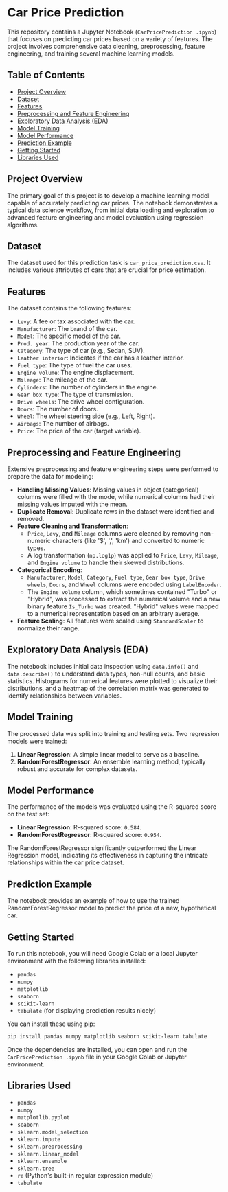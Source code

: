 #  Car Price Prediction

This repository contains a Jupyter Notebook (`CarPricePrediction .ipynb`) that focuses on predicting car prices based on a variety of features. The project involves comprehensive data cleaning, preprocessing, feature engineering, and training several machine learning models.

## Table of Contents

  - [Project Overview](https://www.google.com/search?q=%23project-overview)
  - [Dataset](https://www.google.com/search?q=%23dataset)
  - [Features](https://www.google.com/search?q=%23features)
  - [Preprocessing and Feature Engineering](https://www.google.com/search?q=%23preprocessing-and-feature-engineering)
  - [Exploratory Data Analysis (EDA)](https://www.google.com/search?q=%23exploratory-data-analysis-eda)
  - [Model Training](https://www.google.com/search?q=%23model-training)
  - [Model Performance](https://www.google.com/search?q=%23model-performance)
  - [Prediction Example](https://www.google.com/search?q=%23prediction-example)
  - [Getting Started](https://www.google.com/search?q=%23getting-started)
  - [Libraries Used](https://www.google.com/search?q=%23libraries-used)

## Project Overview

The primary goal of this project is to develop a machine learning model capable of accurately predicting car prices. The notebook demonstrates a typical data science workflow, from initial data loading and exploration to advanced feature engineering and model evaluation using regression algorithms.

## Dataset

The dataset used for this prediction task is `car_price_prediction.csv`. It includes various attributes of cars that are crucial for price estimation.

## Features

The dataset contains the following features:

  - `Levy`: A fee or tax associated with the car.
  - `Manufacturer`: The brand of the car.
  - `Model`: The specific model of the car.
  - `Prod. year`: The production year of the car.
  - `Category`: The type of car (e.g., Sedan, SUV).
  - `Leather interior`: Indicates if the car has a leather interior.
  - `Fuel type`: The type of fuel the car uses.
  - `Engine volume`: The engine displacement.
  - `Mileage`: The mileage of the car.
  - `Cylinders`: The number of cylinders in the engine.
  - `Gear box type`: The type of transmission.
  - `Drive wheels`: The drive wheel configuration.
  - `Doors`: The number of doors.
  - `Wheel`: The wheel steering side (e.g., Left, Right).
  - `Airbags`: The number of airbags.
  - `Price`: The price of the car (target variable).

## Preprocessing and Feature Engineering

Extensive preprocessing and feature engineering steps were performed to prepare the data for modeling:

  - **Handling Missing Values**: Missing values in object (categorical) columns were filled with the mode, while numerical columns had their missing values imputed with the mean.
  - **Duplicate Removal**: Duplicate rows in the dataset were identified and removed.
  - **Feature Cleaning and Transformation**:
      - `Price`, `Levy`, and `Mileage` columns were cleaned by removing non-numeric characters (like '$', ',', 'km') and converted to numeric types.
      - A log transformation (`np.log1p`) was applied to `Price`, `Levy`, `Mileage`, and `Engine volume` to handle their skewed distributions.
  - **Categorical Encoding**:
      - `Manufacturer`, `Model`, `Category`, `Fuel type`, `Gear box type`, `Drive wheels`, `Doors`, and `Wheel` columns were encoded using `LabelEncoder`.
      - The `Engine volume` column, which sometimes contained "Turbo" or "Hybrid", was processed to extract the numerical volume and a new binary feature `Is_Turbo` was created. "Hybrid" values were mapped to a numerical representation based on an arbitrary average.
  - **Feature Scaling**: All features were scaled using `StandardScaler` to normalize their range.

## Exploratory Data Analysis (EDA)

The notebook includes initial data inspection using `data.info()` and `data.describe()` to understand data types, non-null counts, and basic statistics. Histograms for numerical features were plotted to visualize their distributions, and a heatmap of the correlation matrix was generated to identify relationships between variables.

## Model Training

The processed data was split into training and testing sets. Two regression models were trained:

1.  **Linear Regression**: A simple linear model to serve as a baseline.
2.  **RandomForestRegressor**: An ensemble learning method, typically robust and accurate for complex datasets.

## Model Performance

The performance of the models was evaluated using the R-squared score on the test set:

  - **Linear Regression**: R-squared score: `0.584`.
  - **RandomForestRegressor**: R-squared score: `0.954`.

The RandomForestRegressor significantly outperformed the Linear Regression model, indicating its effectiveness in capturing the intricate relationships within the car price dataset.

## Prediction Example

The notebook provides an example of how to use the trained RandomForestRegressor model to predict the price of a new, hypothetical car.

## Getting Started

To run this notebook, you will need Google Colab or a local Jupyter environment with the following libraries installed:

  - `pandas`
  - `numpy`
  - `matplotlib`
  - `seaborn`
  - `scikit-learn`
  - `tabulate` (for displaying prediction results nicely)

You can install these using pip:

```bash
pip install pandas numpy matplotlib seaborn scikit-learn tabulate
```

Once the dependencies are installed, you can open and run the `CarPricePrediction .ipynb` file in your Google Colab or Jupyter environment.

## Libraries Used

  - `pandas`
  - `numpy`
  - `matplotlib.pyplot`
  - `seaborn`
  - `sklearn.model_selection`
  - `sklearn.impute`
  - `sklearn.preprocessing`
  - `sklearn.linear_model`
  - `sklearn.ensemble`
  - `sklearn.tree`
  - `re` (Python's built-in regular expression module)
  - `tabulate`
